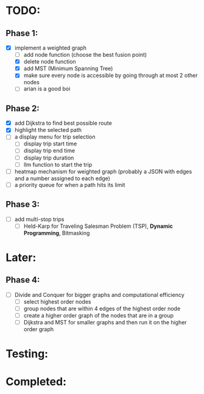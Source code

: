 # TODO:

## Phase 1:

- [x] implement a weighted graph
  - [ ] add node function (choose the best fusion point)
  - [x] delete node function
  - [x] add MST (Minimum Spanning Tree)
  - [x] make sure every node is accessible by going through at most 2 other nodes
  - [ ] arian is a good boi

## Phase 2:

- [x] add Dijkstra to find best possible route
- [x] highlight the selected path
- [ ] a display menu for trip selection
  - [ ] display trip start time
  - [ ] display trip end time
  - [ ] display trip duration
  - [ ] llm function to start the trip
- [ ] heatmap mechanism for weighted graph (probably a JSON with edges and a number assigned to each edge)
- [ ] a priority queue for when a path hits its limit

## Phase 3:

- [ ] add multi-stop trips
  - [ ] Held-Karp for Traveling Salesman Problem (TSP), **Dynamic Programming**, Bitmasking

# Later:

## Phase 4:

- [ ] Divide and Conquer for bigger graphs and computational efficiency
  - [ ] select highest order nodes
  - [ ] group nodes that are within 4 edges of the highest order node
  - [ ] create a higher order graph of the nodes that are in a group
  - [ ] Dijkstra and MST for smaller graphs and then run it on the higher order graph

# Testing:

# Completed:
